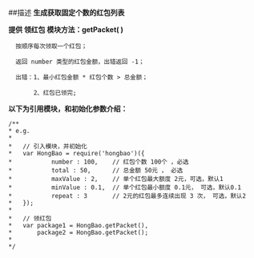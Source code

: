 ##描述
 __生成获取固定个数的红包列表__

 __提供 领红包 模块方法：getPacket( )__

      按顺序每次领取一个红包；

	  返回 number 类型的红包金额，出错返回 -1；

	  出错：1、最小红包金额 * 红包个数 > 总金额；

           2、红包已领完;

 __以下为引用模块，和初始化参数介绍：__

```
/**
* e.g. 
*
*   // 引入模块，并初始化
*	var HongBao = require('hongbao')({
*			number : 100,    // 红包个数 100个 ，必选
*			total : 50,      // 总金额 50元 ， 必选
*			maxValue : 2,    // 单个红包最大额度 2元，可选，默认1
*			minValue : 0.1,  // 单个红包最小额度 0.1元， 可选，默认0.1
*			repeat : 3       // 2元的红包最多连续出现 3 次， 可选，默认2
*	});
*   
*   // 领红包
*   var package1 = HongBao.getPacket(),
*		package2 = HongBao.getPacket();
*
*/
```